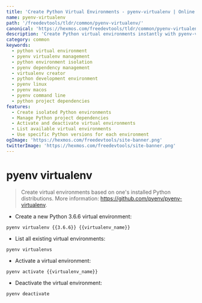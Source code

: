 ```yaml
---
title: 'Create Python Virtual Environments - pyenv-virtualenv | Online Free DevTools by Hexmos'
name: pyenv-virtualenv
path: '/freedevtools/tldr/common/pyenv-virtualenv/'
canonical: 'https://hexmos.com/freedevtools/tldr/common/pyenv-virtualenv/'
description: 'Create Python virtual environments instantly with pyenv-virtualenv. Manage dependencies and isolate projects with ease. Free online tool, no registration required.'
category: common
keywords:
  - python virtual environment
  - pyenv virtualenv management
  - python environment isolation
  - pyenv dependency management
  - virtualenv creator
  - python development environment
  - pyenv linux
  - pyenv macos
  - pyenv command line
  - python project dependencies
features:
  - Create isolated Python environments
  - Manage Python project dependencies
  - Activate and deactivate virtual environments
  - List available virtual environments
  - Use specific Python versions for each environment
ogImage: 'https://hexmos.com/freedevtools/site-banner.png'
twitterImage: 'https://hexmos.com/freedevtools/site-banner.png'
---
```


# pyenv virtualenv

> Create virtual environments based on one's installed Python distributions.
> More information: <https://github.com/pyenv/pyenv-virtualenv>.

- Create a new Python 3.6.6 virtual environment:

`pyenv virtualenv {{3.6.6}} {{virtualenv_name}}`

- List all existing virtual environments:

`pyenv virtualenvs`

- Activate a virtual environment:

`pyenv activate {{virtualenv_name}}`

- Deactivate the virtual environment:

`pyenv deactivate`
